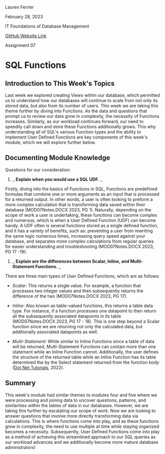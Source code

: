 Lauren Ferrier

February 28, 2023

IT Foundations of Database Management

[GitHub Website Link](https://laf2012.github.io/DBFoundations-Module07)

Assignment 07

# SQL Functions

## Introduction to This Week's Topics

Last week we explored creating Views within our database, which permitted us to understand how our databases will continue to scale from not only its stored data, but also from its number of users. This week we are taking this theme further by diving into Functions. As the data and questions that prompt us to review our data grow in complexity, the necessity of Functions increases. Similarly, as our workload continues forward, our need to speedily call down and store these Functions additionally grows. This why understanding all of SQL's various Function types and the ability to implement User Defined Functions are key components of this week's module, which we will explore further below.

## Documenting Module Knowledge

Questions for our consideration:

1. _ **Explain when you would use a SQL UDF.** _

Firstly, diving into the basics of Functions in SQL, Functions are predefined formulas that combine one or more arguments as an input that is processed for a returned output. In other words, a user is often looking to preform a more complex calculation that is transforming data saved within their database (MOD07Notes.DOCX 2023, PG 1). Naturally, depending on the scope of work a user is undertaking, these functions can become complex and numerous, which is when a User Defined Function (UDF) can become handy. A UDF often is several functions stored as a single defined function, and it has a variety of benefits, such as: preventing a user from rewriting the same logic numerous times, increasing query speed against your database, and separates more complex calculations from regular queries for easier understanding and troubleshooting (MOD07Notes.DOCX 2023, PG 17 -19).

1. _ **Explain are the differences between Scalar, Inline, and Multi-Statement Functions.** _

There are three main types of User Defined Functions, which are as follows:

- _Scalar_: This returns a single value. For example, a function that processes two integer values and then subsequently returns the difference of the two (MOD07Notes.DOCX 2023, PG 17).


- _Inline_: Also known as table-valued functions, this returns a table data type. For instance, if a function processes one datapoint to then return all the subsequently associated datapoints in its table (MOD07Notes.DOCX 2023, PG 17 - 18). This is one step beyond a Scalar function since we are returning not only the calculated data, but additionally associated datapoints as well.


- _Multi-Statement_: While similar to Inline Functions since a table of data will be returned, Multi-Statement Functions can contain more than one statement while an Inline Function cannot. Additionally, the user defines the structure of the returned table while an Inline Function has its table determined the by the Select statement returned from the function body ([Dot Net Tutorials](https://dotnettutorials.net/lesson/multi-statement-table-valued-function-in-sql-server/), 2022).

## Summary

This week's module had similar themes to modules four and five where we were processing and joining data to uncover questions, patterns, and similarities within the tables of data in our databases. However, we are taking this further by escalating our scope of work. Now we are looking to answer questions that involve more directly transforming data via calculations. This is where functions come into play, and as these functions grow in complexity, the need to use multiple at time while staying organized becomes a necessity. Subsequently, User Defined Functions come into play as a method of achieving this streamlined approach to our SQL queries as our workload advances and we additionally become more mature database administrators!

